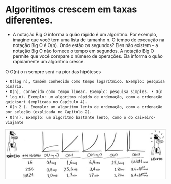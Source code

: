 # Algoritimos crescem em taxas diferentes.
- A notação Big O informa o quão rápido é um algoritmo. Por exemplo, imagine que você tem uma lista de tamanho n. O tempo de execução na notação Big O é O(n). Onde estão os segundos? Eles não existem – a notação Big O não fornece o tempo em segundos. A notação Big O permite que você compare o número de operações. Ela informa o quão rapidamente um algoritmo cresce.

O O(n) o n sempre será na pior das hipóteses

```plaintext
• O(log n), também conhecido como tempo logarítmico. Exemplo: pesquisa
binária.
• O(n), conhecido como tempo linear. Exemplo: pesquisa simples. • O(n * log n). Exemplo: um algoritmo rápido de ordenação, como a ordenação quicksort (explicada no Capítulo 4).
• O(n 2 ). Exemplo: um algoritmo lento de ordenação, como a ordenação por seleção (explicada no Capítulo 2).
• O(n!). Exemplo: um algoritmo bastante lento, como o do caixeiro-viajante
```

![](image.png)